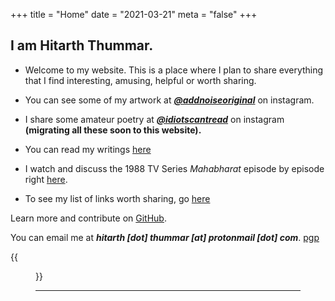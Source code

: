 +++
title = "Home"
date = "2021-03-21"
meta = "false"
+++

## I am Hitarth Thummar.
- Welcome to my website. This is a place where I plan to share everything that I find interesting, amusing, helpful or worth sharing.    

- You can see some of my artwork at ***[@addnoiseoriginal](https://www.instagram.com/addnoiseoriginal)*** on instagram.       
- I share some amateur poetry at ***[@idiotscantread](https://www.instagram.com/idiotscantread)*** on instagram **(migrating all these soon to this website).**      

- You can read my writings [here](/posts)

- I watch and discuss the 1988 TV Series *Mahabharat* episode by episode right [here](/mahabharat).

- To see my list of links worth sharing, go [here](/posts/interesting_links)

Learn more and contribute on [GitHub](https://github.com/gtlsgamr).

You can email me at    ***hitarth [dot] thummar [at] protonmail [dot] com***. 
[pgp](/key.txt)      

{{<figure src="/images/guycomputer.gif">}}

------



